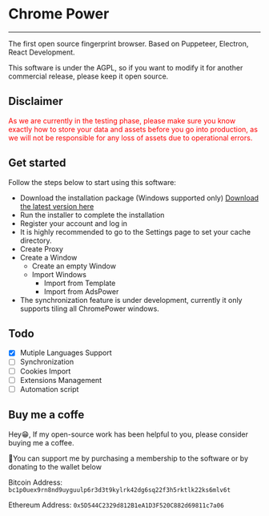 # Chrome Power

---

The first open source fingerprint browser. Based on Puppeteer, Electron, React Development.

This software is under the AGPL, so if you want to modify it for another commercial release, please keep it open source.

## Disclaimer

<p style="color: red;">
As we are currently in the testing phase, please make sure you know exactly how to store your data and assets before you go into production, as we will not be responsible for any loss of assets due to operational errors.
</p>

## Get started

Follow the steps below to start using this software:

- Download the installation package (Windows supported only) [Download the latest version here](https://drive.google.com/file/d/1McuGozR4TP_GZisTubZG4K6unY1gRr5b/view?usp=drive_link)
- Run the installer to complete the installation
- Register your account and log in
- It is highly recommended to go to the Settings page to set your cache directory.
- Create Proxy
- Create a Window
  - Create an empty Window
  - Import Windows
    - Import from Template
    - Import from AdsPower
- The synchronization feature is under development, currently it only supports tiling all ChromePower windows.

## Todo

- [x] Mutiple Languages Support
- [ ] Synchronization
- [ ] Cookies Import
- [ ] Extensions Management
- [ ] Automation script

## Buy me a coffe

Hey😁, If my open-source work has been helpful to you, please consider buying me a coffee.

🙌You can support me by purchasing a membership to the software or by donating to the wallet below

Bitcoin Address: `bc1p0uex9rn8nd9uyguulp6r3d3t9kylrk42dg6sq22f3h5rktlk22ks6mlv6t`

Ethereum Address: `0x5D544C2329d812B1eA1D3F520C882d69811c7a06`
